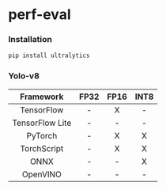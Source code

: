 # perf-eval

### Installation
```sh
pip install ultralytics
```


### Yolo-v8
| Framework  | FP32    | FP16    |  INT8    |
| :---:      | :---:   | :---:   |  :---:   |
| TensorFlow | - | X | - |
| TensorFlow Lite | - | - | - |
| PyTorch | - | X | X |
| TorchScript | - | X | X |
| ONNX | - | - | X |
| OpenVINO | - | - | - |